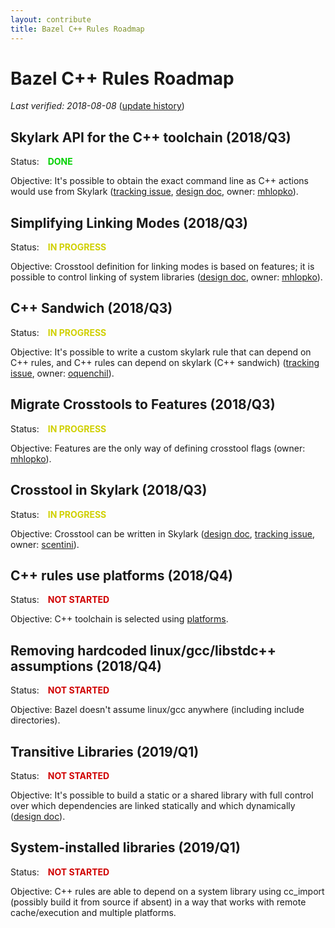 ```yaml
---
layout: contribute
title: Bazel C++ Rules Roadmap
---
```

<style>
  .padbottom { padding-bottom: 10px; }
  .donestatus {
    color: #00D000;
    font-weight: bold;
    padding-left: 10px;
  }
  .inprogressstatus {
    color: #D0D000;
    font-weight: bold;
    padding-left: 10px;
  }
  .notstartedstatus {
    color: #D00000;
    font-weight: bold;
    padding-left: 10px;
  }
</style>

# Bazel C++ Rules Roadmap

*Last verified: 2018-08-08* ([update history](https://github.com/bazelbuild/bazel-website/commits/master/roadmaps/cpp.md))

## Skylark API for the C++ toolchain (2018/Q3)

Status: <span class="donestatus">DONE</span>

Objective: It's possible to obtain the exact command line as C++ actions would
use from Skylark ([tracking
issue](https://github.com/bazelbuild/bazel/issues/4571), [design
doc](https://docs.google.com/document/d/1g91BWJITcYw_X-VxsDC0VgUn5E9g0kRBGoBSpoO41gA/edit), owner:
[mhlopko](https://github.com/mhlopko)).

## Simplifying Linking Modes (2018/Q3)

Status: <span class="inprogressstatus">IN PROGRESS</span>

Objective: Crosstool definition for linking modes is based on features; it is
possible to control linking of system libraries ([design
doc](https://docs.google.com/document/d/1w3nYuuzAeWSmv5UiPrxNE5sHJfsw1t2ywJp1v6HEndg/edit),
owner: [mhlopko](https://github.com/mhlopko)).

## C++ Sandwich (2018/Q3)

Status: <span class="inprogressstatus">IN PROGRESS</span>

Objective: It's possible to write a custom skylark rule that can depend on C++
rules, and C++ rules can depend on skylark (C++ sandwich)
([tracking issue](https://github.com/bazelbuild/bazel/issues/4570),
owner: [oquenchil](https://github.com/oquenchil)).


## Migrate Crosstools to Features (2018/Q3)

Status: <span class="inprogressstatus">IN PROGRESS</span>

Objective: Features are the only way of defining crosstool flags
(owner: [mhlopko](https://github.com/mhlopko)).

## Crosstool in Skylark (2018/Q3)

Status: <span class="inprogressstatus">IN PROGRESS</span>

Objective: Crosstool can be written in Skylark 
([design doc](https://docs.google.com/document/d/1Nqf16jqDGWSrPp4VuRxh0iNnVBoAXsO0meDH69J9xoc/edit#heading=h.r30au8wdo4dh),
[tracking issue](https://github.com/bazelbuild/bazel/issues/5380),
owner: [scentini](https://github.com/scentini)).

## C++ rules use platforms (2018/Q4)

Status: <span class="notstartedstatus">NOT STARTED</span>

Objective: C++ toolchain is selected using
[platforms](https://docs.bazel.build/versions/master/platforms.html).

## Removing hardcoded linux/gcc/libstdc++ assumptions (2018/Q4)

Status: <span class="notstartedstatus">NOT STARTED</span>

Objective: Bazel doesn't assume linux/gcc anywhere (including include directories).

## Transitive Libraries (2019/Q1)

Status: <span class="notstartedstatus">NOT STARTED</span>

Objective: It's possible to build a static or a shared library with full control
over which dependencies are linked statically and which dynamically ([design
doc](https://docs.google.com/document/d/1d4SPgVX-OTCiEK_l24DNWiFlT14XS5ZxD7XhttFbvrI/edit?usp=sharing)).

## System-installed libraries (2019/Q1)

Status: <span class="notstartedstatus">NOT STARTED</span>

Objective: C++ rules are able to depend on a system library using cc_import (possibly build it from source if absent) in a way that works with remote cache/execution and multiple platforms.
